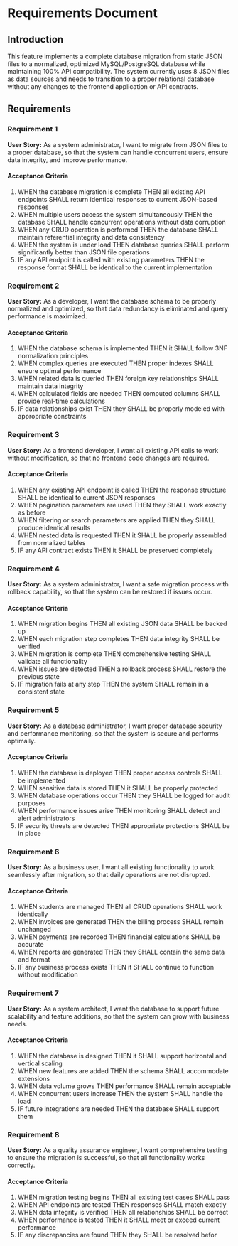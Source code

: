 # Requirements Document

## Introduction

This feature implements a complete database migration from static JSON files to a normalized, optimized MySQL/PostgreSQL database while maintaining 100% API compatibility. The system currently uses 8 JSON files as data sources and needs to transition to a proper relational database without any changes to the frontend application or API contracts.

## Requirements

### Requirement 1

**User Story:** As a system administrator, I want to migrate from JSON files to a proper database, so that the system can handle concurrent users, ensure data integrity, and improve performance.

#### Acceptance Criteria

1. WHEN the database migration is complete THEN all existing API endpoints SHALL return identical responses to current JSON-based responses
2. WHEN multiple users access the system simultaneously THEN the database SHALL handle concurrent operations without data corruption
3. WHEN any CRUD operation is performed THEN the database SHALL maintain referential integrity and data consistency
4. WHEN the system is under load THEN database queries SHALL perform significantly better than JSON file operations
5. IF any API endpoint is called with existing parameters THEN the response format SHALL be identical to the current implementation

### Requirement 2

**User Story:** As a developer, I want the database schema to be properly normalized and optimized, so that data redundancy is eliminated and query performance is maximized.

#### Acceptance Criteria

1. WHEN the database schema is implemented THEN it SHALL follow 3NF normalization principles
2. WHEN complex queries are executed THEN proper indexes SHALL ensure optimal performance
3. WHEN related data is queried THEN foreign key relationships SHALL maintain data integrity
4. WHEN calculated fields are needed THEN computed columns SHALL provide real-time calculations
5. IF data relationships exist THEN they SHALL be properly modeled with appropriate constraints

### Requirement 3

**User Story:** As a frontend developer, I want all existing API calls to work without modification, so that no frontend code changes are required.

#### Acceptance Criteria

1. WHEN any existing API endpoint is called THEN the response structure SHALL be identical to current JSON responses
2. WHEN pagination parameters are used THEN they SHALL work exactly as before
3. WHEN filtering or search parameters are applied THEN they SHALL produce identical results
4. WHEN nested data is requested THEN it SHALL be properly assembled from normalized tables
5. IF any API contract exists THEN it SHALL be preserved completely

### Requirement 4

**User Story:** As a system administrator, I want a safe migration process with rollback capability, so that the system can be restored if issues occur.

#### Acceptance Criteria

1. WHEN migration begins THEN all existing JSON data SHALL be backed up
2. WHEN each migration step completes THEN data integrity SHALL be verified
3. WHEN migration is complete THEN comprehensive testing SHALL validate all functionality
4. WHEN issues are detected THEN a rollback process SHALL restore the previous state
5. IF migration fails at any step THEN the system SHALL remain in a consistent state

### Requirement 5

**User Story:** As a database administrator, I want proper database security and performance monitoring, so that the system is secure and performs optimally.

#### Acceptance Criteria

1. WHEN the database is deployed THEN proper access controls SHALL be implemented
2. WHEN sensitive data is stored THEN it SHALL be properly protected
3. WHEN database operations occur THEN they SHALL be logged for audit purposes
4. WHEN performance issues arise THEN monitoring SHALL detect and alert administrators
5. IF security threats are detected THEN appropriate protections SHALL be in place

### Requirement 6

**User Story:** As a business user, I want all existing functionality to work seamlessly after migration, so that daily operations are not disrupted.

#### Acceptance Criteria

1. WHEN students are managed THEN all CRUD operations SHALL work identically
2. WHEN invoices are generated THEN the billing process SHALL remain unchanged
3. WHEN payments are recorded THEN financial calculations SHALL be accurate
4. WHEN reports are generated THEN they SHALL contain the same data and format
5. IF any business process exists THEN it SHALL continue to function without modification

### Requirement 7

**User Story:** As a system architect, I want the database to support future scalability and feature additions, so that the system can grow with business needs.

#### Acceptance Criteria

1. WHEN the database is designed THEN it SHALL support horizontal and vertical scaling
2. WHEN new features are added THEN the schema SHALL accommodate extensions
3. WHEN data volume grows THEN performance SHALL remain acceptable
4. WHEN concurrent users increase THEN the system SHALL handle the load
5. IF future integrations are needed THEN the database SHALL support them

### Requirement 8

**User Story:** As a quality assurance engineer, I want comprehensive testing to ensure the migration is successful, so that all functionality works correctly.

#### Acceptance Criteria

1. WHEN migration testing begins THEN all existing test cases SHALL pass
2. WHEN API endpoints are tested THEN responses SHALL match exactly
3. WHEN data integrity is verified THEN all relationships SHALL be correct
4. WHEN performance is tested THEN it SHALL meet or exceed current performance
5. IF any discrepancies are found THEN they SHALL be resolved befor